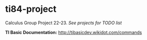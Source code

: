 # ti84-project
Calculus Group Project 22-23. *See projects for TODO list*

**TI Basic Documentation:** http://tibasicdev.wikidot.com/commands
